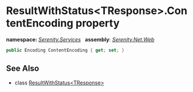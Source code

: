 # ResultWithStatus&lt;TResponse&gt;.ContentEncoding property
**namespace:** *[Serenity.Services](../../README.md#serenity.services-namespace)*   **assembly**: *[Serenity.Net.Web](../../README.md)*

```csharp
public Encoding ContentEncoding { get; set; }
```

## See Also

* class [ResultWithStatus&lt;TResponse&gt;](../ResultWithStatus-1.md)